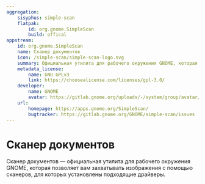 ```yaml
---
aggregation:
    sisyphus: simple-scan
    flatpak:
        id: org.gnome.SimpleScan
        build: offical
appstream:
    id: org.gnome.SimpleScan
    name: Сканер документов
    icon: /simple-scan/simple-scan-logo.svg
    summary: Официальная утилита для рабочего окружения GNOME, которая позволяет вам захватывать изображения с помощью сканеров
    metadata_license:
        name: GNU GPLv3
        link: https://choosealicense.com/licenses/gpl-3.0/
    developer:
        name: GNOME
        avatar: https://gitlab.gnome.org/uploads/-/system/group/avatar/8/gnomelogo.png?width=48
    url:
        homepage: https://apps.gnome.org/SimpleScan/
        bugtracker: https://gitlab.gnome.org/GNOME/simple-scan/issues
---
```


# Сканер документов

Сканер документов — официальная утилита для рабочего окружения GNOME, которая позволяет вам захватывать изображения с
помощью сканеров, для которых установлены подходящие драйверы.

<!--@include: @apps/_parts/install/content-repo.md-->
<!--@include: @apps/_parts/install/content-flatpak.md-->
